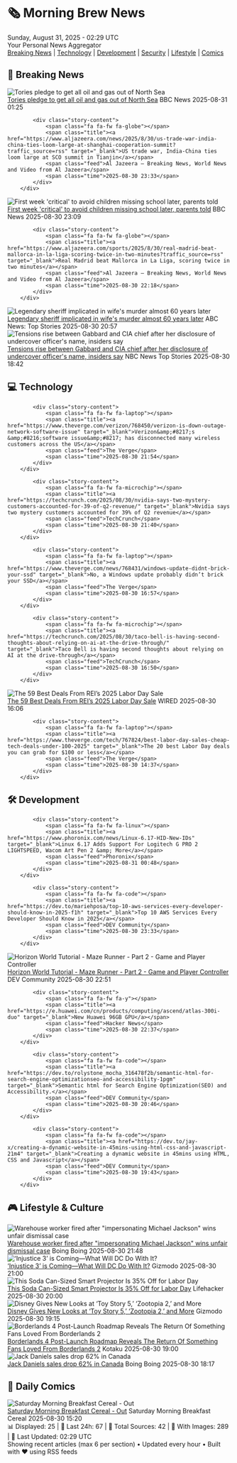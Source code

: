 <!-- Processing 54 RSS feeds at 2025-08-31 02:29:21 UTC -->
<!-- Processing: XKCD -->
<!-- Processing: Poorly Drawn Lines -->
<!-- Processing: Garfield -->
<!-- Processing: Dilbert -->
<!-- Processing: Questionable Content -->
<!-- Processing: Girl Genius -->
<!-- Processing: Dinosaur Comics -->
<!-- Processing: CNN Breaking News -->
<!-- Processing: BBC Breaking News -->
<!-- Processing: Reuters Top News -->
<!-- Processing: Associated Press Breaking -->
<!-- Processing: ABC News Breaking -->
<!-- Processing: Sky News World -->
<!-- Processing: TechCrunch -->
<!-- Processing: The Verge -->
<!-- Processing: Ars Technica -->
<!-- Processing: StackOverflow Blog -->
<!-- Processing: Phoronix Linux News -->
<!-- Processing: It's FOSS -->
<!-- Processing: OMG! Ubuntu -->
<!-- Processing: Red Hat Blog -->
<!-- Processing: GitHub Blog -->
<!-- Processing: Martin Fowler -->
<!-- Processing: The Pragmatic Engineer -->
<!-- Processing: Krebs on Security -->
<!-- Generated 3 new posts out of 25 feeds processed -->
<div class="newspaper-header">
    <h1 class="newspaper-title">🗞️ Morning Brew News</h1>
    <div class="newspaper-date">Sunday, August 31, 2025 - 02:29 UTC</div>
    <div class="newspaper-subtitle">Your Personal News Aggregator</div>
</div>

<div class="newspaper-nav">
    <a href="#breaking">Breaking News</a> |
    <a href="#tech">Technology</a> |
    <a href="#dev">Development</a> |
    <a href="#security">Security</a> |
    <a href="#lifestyle">Lifestyle</a> |
    <a href="#webcomics">Comics</a>
</div>

<div class="news-section breaking-news" id="breaking">
<h2 class="section-header">🚨 Breaking News</h2>
<div class="stories-container">
<div class="story">
            <img src="https://ichef.bbci.co.uk/ace/standard/240/cpsprodpb/468a/live/43964620-85fc-11f0-9cf6-cbf3e73ce2b9.jpg" alt="Tories pledge to get all oil and gas out of North Sea" class="story-image" loading="lazy" onerror="this.style.display='none'">
            <div class="story-content">
                <span class="fa fa-fw fa-flag"></span>
                <span class="title"><a href="https://www.bbc.com/news/articles/cp890n51684o?at_medium=RSS&at_campaign=rss" target="_blank">Tories pledge to get all oil and gas out of North Sea</a></span>
                <span class="feed">BBC News</span>
                <span class="time">2025-08-31 01:25</span>
            </div>
        </div>
<div class="story">
            
            <div class="story-content">
                <span class="fa fa-fw fa-globe"></span>
                <span class="title"><a href="https://www.aljazeera.com/news/2025/8/30/us-trade-war-india-china-ties-loom-large-at-shanghai-cooperation-summit?traffic_source=rss" target="_blank">US trade war, India-China ties loom large at SCO summit in Tianjin</a></span>
                <span class="feed">Al Jazeera – Breaking News, World News and Video from Al Jazeera</span>
                <span class="time">2025-08-30 23:33</span>
            </div>
        </div>
<div class="story">
            <img src="https://ichef.bbci.co.uk/ace/standard/240/cpsprodpb/788a/live/187f4810-84e4-11f0-bdc5-0bac48b207b6.jpg" alt="First week &#x27;critical&#x27; to avoid children missing school later, parents told" class="story-image" loading="lazy" onerror="this.style.display='none'">
            <div class="story-content">
                <span class="fa fa-fw fa-flag"></span>
                <span class="title"><a href="https://www.bbc.com/news/articles/cg7jk3rr225o?at_medium=RSS&at_campaign=rss" target="_blank">First week &#x27;critical&#x27; to avoid children missing school later, parents told</a></span>
                <span class="feed">BBC News</span>
                <span class="time">2025-08-30 23:09</span>
            </div>
        </div>
<div class="story">
            
            <div class="story-content">
                <span class="fa fa-fw fa-globe"></span>
                <span class="title"><a href="https://www.aljazeera.com/sports/2025/8/30/real-madrid-beat-mallorca-in-la-liga-scoring-twice-in-two-minutes?traffic_source=rss" target="_blank">Real Madrid beat Mallorca in La Liga, scoring twice in two minutes</a></span>
                <span class="feed">Al Jazeera – Breaking News, World News and Video from Al Jazeera</span>
                <span class="time">2025-08-30 22:18</span>
            </div>
        </div>
<div class="story">
            <img src="https://s.abcnews.com/images/US/buford-pusser-gty-jt-250830_1756575572752_hpMain_4x3t_384.jpg" alt="Legendary sheriff implicated in wife&#x27;s murder almost 60 years later" class="story-image" loading="lazy" onerror="this.style.display='none'">
            <div class="story-content">
                <span class="fa fa-fw fa-tv"></span>
                <span class="title"><a href="https://abcnews.go.com/US/famed-sheriff-inspired-walking-tall-movie-implicated-wifes/story?id=125126955" target="_blank">Legendary sheriff implicated in wife&#x27;s murder almost 60 years later</a></span>
                <span class="feed">ABC News: Top Stories</span>
                <span class="time">2025-08-30 20:57</span>
            </div>
        </div>
<div class="story">
            <img src="https://media-cldnry.s-nbcnews.com/image/upload/t_fit_1500w/rockcms/2025-03/250325-tulsi-gabbard-john-ratcliffe-ac-952p-792234.jpg" alt="Tensions rise between Gabbard and CIA chief after her disclosure of undercover officer&#x27;s name, insiders say" class="story-image" loading="lazy" onerror="this.style.display='none'">
            <div class="story-content">
                <span class="fa fa-fw fa-broadcast-tower"></span>
                <span class="title"><a href="https://www.nbcnews.com/politics/national-security/tulsi-gabbard-cia-director-john-ratcliffe-rcna223285" target="_blank">Tensions rise between Gabbard and CIA chief after her disclosure of undercover officer&#x27;s name, insiders say</a></span>
                <span class="feed">NBC News Top Stories</span>
                <span class="time">2025-08-30 18:42</span>
            </div>
        </div>
</div>
</div>
<div class="news-section tech-news" id="tech">
<h2 class="section-header">💻 Technology</h2>
<div class="stories-container">
<div class="story">
            
            <div class="story-content">
                <span class="fa fa-fw fa-laptop"></span>
                <span class="title"><a href="https://www.theverge.com/verizon/768450/verizon-is-down-outage-network-software-issue" target="_blank">Verizon&amp;#8217;s &amp;#8216;software issue&amp;#8217; has disconnected many wireless customers across the US</a></span>
                <span class="feed">The Verge</span>
                <span class="time">2025-08-30 21:54</span>
            </div>
        </div>
<div class="story">
            
            <div class="story-content">
                <span class="fa fa-fw fa-microchip"></span>
                <span class="title"><a href="https://techcrunch.com/2025/08/30/nvidia-says-two-mystery-customers-accounted-for-39-of-q2-revenue/" target="_blank">Nvidia says two mystery customers accounted for 39% of Q2 revenue</a></span>
                <span class="feed">TechCrunch</span>
                <span class="time">2025-08-30 21:40</span>
            </div>
        </div>
<div class="story">
            
            <div class="story-content">
                <span class="fa fa-fw fa-laptop"></span>
                <span class="title"><a href="https://www.theverge.com/news/768431/windows-update-didnt-brick-your-ssd" target="_blank">No, a Windows update probably didn’t brick your SSD</a></span>
                <span class="feed">The Verge</span>
                <span class="time">2025-08-30 16:57</span>
            </div>
        </div>
<div class="story">
            
            <div class="story-content">
                <span class="fa fa-fw fa-microchip"></span>
                <span class="title"><a href="https://techcrunch.com/2025/08/30/taco-bell-is-having-second-thoughts-about-relying-on-ai-at-the-drive-through/" target="_blank">Taco Bell is having second thoughts about relying on AI at the drive-through</a></span>
                <span class="feed">TechCrunch</span>
                <span class="time">2025-08-30 16:50</span>
            </div>
        </div>
<div class="story">
            <img src="https://media.wired.com/photos/68a66e69d3699f0e9647c9e6/master/pass/The%20Best%20Deals%20From%20REI%E2%80%99s%202025%20Labor%20Day%20Sale.png" alt="The 59 Best Deals From REI’s 2025 Labor Day Sale" class="story-image" loading="lazy" onerror="this.style.display='none'">
            <div class="story-content">
                <span class="fa fa-fw fa-bolt"></span>
                <span class="title"><a href="https://www.wired.com/story/best-rei-labor-day-sale-deals-2025/" target="_blank">The 59 Best Deals From REI’s 2025 Labor Day Sale</a></span>
                <span class="feed">WIRED</span>
                <span class="time">2025-08-30 16:06</span>
            </div>
        </div>
<div class="story">
            
            <div class="story-content">
                <span class="fa fa-fw fa-laptop"></span>
                <span class="title"><a href="https://www.theverge.com/tech/767824/best-labor-day-sales-cheap-tech-deals-under-100-2025" target="_blank">The 20 best Labor Day deals you can grab for $100 or less</a></span>
                <span class="feed">The Verge</span>
                <span class="time">2025-08-30 14:37</span>
            </div>
        </div>
</div>
</div>
<div class="news-section dev-news" id="dev">
<h2 class="section-header">🛠️ Development</h2>
<div class="stories-container">
<div class="story">
            
            <div class="story-content">
                <span class="fa fa-fw fa-linux"></span>
                <span class="title"><a href="https://www.phoronix.com/news/Linux-6.17-HID-New-IDs" target="_blank">Linux 6.17 Adds Support For Logitech G PRO 2 LIGHTSPEED, Wacom Art Pen 2 &amp; More</a></span>
                <span class="feed">Phoronix</span>
                <span class="time">2025-08-31 00:48</span>
            </div>
        </div>
<div class="story">
            
            <div class="story-content">
                <span class="fa fa-fw fa-code"></span>
                <span class="title"><a href="https://dev.to/mariehposa/top-10-aws-services-every-developer-should-know-in-2025-f1h" target="_blank">Top 10 AWS Services Every Developer Should Know in 2025</a></span>
                <span class="feed">DEV Community</span>
                <span class="time">2025-08-30 23:33</span>
            </div>
        </div>
<div class="story">
            <img src="https://media2.dev.to/dynamic/image/width=800%2Cheight=%2Cfit=scale-down%2Cgravity=auto%2Cformat=auto/https%3A%2F%2Fdev-to-uploads.s3.amazonaws.com%2Fuploads%2Farticles%2F4gz126gd6bbhafwcf1xh.png" alt="Horizon World Tutorial - Maze Runner - Part 2 - Game and Player Controller" class="story-image" loading="lazy" onerror="this.style.display='none'">
            <div class="story-content">
                <span class="fa fa-fw fa-code"></span>
                <span class="title"><a href="https://dev.to/lnationorg/horizon-world-tutorial-maze-runner-part-2-game-and-player-controller-fo7" target="_blank">Horizon World Tutorial - Maze Runner - Part 2 - Game and Player Controller</a></span>
                <span class="feed">DEV Community</span>
                <span class="time">2025-08-30 22:51</span>
            </div>
        </div>
<div class="story">
            
            <div class="story-content">
                <span class="fa fa-fw fa-y"></span>
                <span class="title"><a href="https://e.huawei.com/cn/products/computing/ascend/atlas-300i-duo" target="_blank">New Huawei 96GB GPU</a></span>
                <span class="feed">Hacker News</span>
                <span class="time">2025-08-30 22:37</span>
            </div>
        </div>
<div class="story">
            
            <div class="story-content">
                <span class="fa fa-fw fa-code"></span>
                <span class="title"><a href="https://dev.to/rolystone_mocha_316478f2b/semantic-html-for-search-engine-optimizationseo-and-accessibility-1pgm" target="_blank">Semantic html for Search Engine Optimization(SEO) and Accessibility.</a></span>
                <span class="feed">DEV Community</span>
                <span class="time">2025-08-30 20:46</span>
            </div>
        </div>
<div class="story">
            
            <div class="story-content">
                <span class="fa fa-fw fa-code"></span>
                <span class="title"><a href="https://dev.to/jay-x/creating-a-dynamic-website-in-45mins-using-html-css-and-javascript-21m4" target="_blank">Creating a dynamic website in 45mins using HTML, CSS and Javascript</a></span>
                <span class="feed">DEV Community</span>
                <span class="time">2025-08-30 19:43</span>
            </div>
        </div>
</div>
</div>
<div class="news-section lifestyle-news" id="lifestyle">
<h2 class="section-header">🎮 Lifestyle & Culture</h2>
<div class="stories-container">
<div class="story">
            <img src="https://i0.wp.com/boingboing.net/wp-content/uploads/2022/09/shutterstock_333687464-1-scaled.jpg?fit=2560%2C1704&amp;quality=60&amp;ssl=1" alt="Warehouse worker fired after &quot;impersonating Michael Jackson&quot; wins unfair dismissal case" class="story-image" loading="lazy" onerror="this.style.display='none'">
            <div class="story-content">
                <span class="fa fa-fw fa-arrow-right"></span>
                <span class="title"><a href="https://boingboing.net/2025/08/30/warehouse-worker-fired-after-impersonating-michael-jackson-wins-unfair-dismissal-case.html" target="_blank">Warehouse worker fired after &quot;impersonating Michael Jackson&quot; wins unfair dismissal case</a></span>
                <span class="feed">Boing Boing</span>
                <span class="time">2025-08-30 21:48</span>
            </div>
        </div>
<div class="story">
            <img src="https://gizmodo.com/app/uploads/2025/08/injustice-2.jpg" alt="‘Injustice 3’ is Coming—What Will DC Do With It?" class="story-image" loading="lazy" onerror="this.style.display='none'">
            <div class="story-content">
                <span class="fa fa-fw fa-computer"></span>
                <span class="title"><a href="https://gizmodo.com/injustice-3-is-coming-what-will-dc-do-with-it-2000650829" target="_blank">‘Injustice 3’ is Coming—What Will DC Do With It?</a></span>
                <span class="feed">Gizmodo</span>
                <span class="time">2025-08-30 21:00</span>
            </div>
        </div>
<div class="story">
            <img src="https://lifehacker.com/imagery/articles/01K3W0PR8ND2A635R8GQCYFKPD/hero-image.png" alt="This Soda Can-Sized Smart Projector Is 35% Off for Labor Day" class="story-image" loading="lazy" onerror="this.style.display='none'">
            <div class="story-content">
                <span class="fa fa-fw fa-life-ring"></span>
                <span class="title"><a href="https://lifehacker.com/tech/soda-can-sized-smart-projector-labor-day-2025?utm_medium=RSS" target="_blank">This Soda Can-Sized Smart Projector Is 35% Off for Labor Day</a></span>
                <span class="feed">Lifehacker</span>
                <span class="time">2025-08-30 20:00</span>
            </div>
        </div>
<div class="story">
            <img src="https://gizmodo.com/app/uploads/2025/07/ZOOTOPIA-2-Ginnifer-Goodwin-Jason-Bateman-Disney.jpg" alt="Disney Gives New Looks at ‘Toy Story 5,’ ‘Zootopia 2,’ and More" class="story-image" loading="lazy" onerror="this.style.display='none'">
            <div class="story-content">
                <span class="fa fa-fw fa-computer"></span>
                <span class="title"><a href="https://gizmodo.com/disney-gives-new-looks-at-toy-story-5-zootopia-2-and-more-2000651211" target="_blank">Disney Gives New Looks at ‘Toy Story 5,’ ‘Zootopia 2,’ and More</a></span>
                <span class="feed">Gizmodo</span>
                <span class="time">2025-08-30 19:15</span>
            </div>
        </div>
<div class="story">
            <img src="https://kotaku.com/app/uploads/2025/08/GyUVIVHWoAA6Qgt.jpeg" alt="Borderlands 4 Post-Launch Roadmap Reveals The Return Of Something Fans Loved From Borderlands 2" class="story-image" loading="lazy" onerror="this.style.display='none'">
            <div class="story-content">
                <span class="fa fa-fw fa-gamepad"></span>
                <span class="title"><a href="https://kotaku.com/borderlands-4-pearls-roadmap-takedown-dlc-free-update-2000621708" target="_blank">Borderlands 4 Post-Launch Roadmap Reveals The Return Of Something Fans Loved From Borderlands 2</a></span>
                <span class="feed">Kotaku</span>
                <span class="time">2025-08-30 19:00</span>
            </div>
        </div>
<div class="story">
            <img src="https://i0.wp.com/boingboing.net/wp-content/uploads/2023/04/jack.jpg?fit=1500%2C1000&amp;quality=60&amp;ssl=1" alt="Jack Daniels sales drop 62% in Canada" class="story-image" loading="lazy" onerror="this.style.display='none'">
            <div class="story-content">
                <span class="fa fa-fw fa-arrow-right"></span>
                <span class="title"><a href="https://boingboing.net/2025/08/30/jack-daniels-sales-drop-62-in-canada.html" target="_blank">Jack Daniels sales drop 62% in Canada</a></span>
                <span class="feed">Boing Boing</span>
                <span class="time">2025-08-30 18:17</span>
            </div>
        </div>
</div>
</div>
<div class="news-section webcomics-section" id="webcomics">
<h2 class="section-header">🎨 Daily Comics</h2>
<div class="stories-container">
<div class="story">
            <img src="https://www.smbc-comics.com/comics/1756237127-20250830.png" alt="Saturday Morning Breakfast Cereal - Out" class="story-image" loading="lazy" onerror="this.style.display='none'">
            <div class="story-content">
                <span class="fa fa-fw fa-smile"></span>
                <span class="title"><a href="https://www.smbc-comics.com/comic/out" target="_blank">Saturday Morning Breakfast Cereal - Out</a></span>
                <span class="feed">Saturday Morning Breakfast Cereal</span>
                <span class="time">2025-08-30 15:20</span>
            </div>
        </div>
</div>
</div>

<div class="newspaper-footer">
    <div class="stats">
        📊 Displayed: 25 | 📅 Last 24h: 67 | 📡 Total Sources: 42 | 📸 With Images: 289 |
        🔄 Last Updated: 02:29 UTC
    </div>
    <div class="footer-note">
        Showing recent articles (max 6 per section) • Updated every hour • Built with ❤️ using RSS feeds
    </div>
</div>
